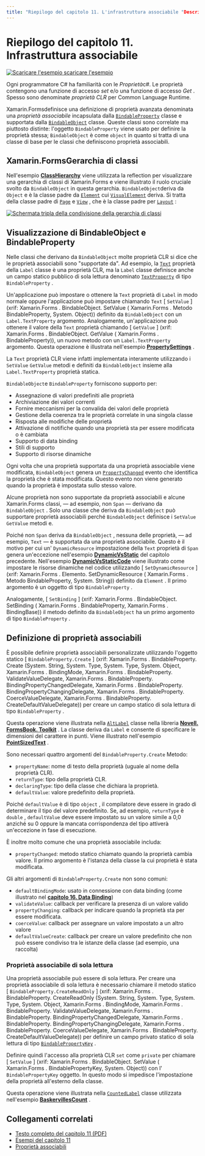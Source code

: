 ```yaml
---
title: "Riepilogo del capitolo 11. L'infrastruttura associabile "Descrizione:" creazione di app per dispositivi mobili con Xamarin.Forms : riepilogo del capitolo 11. Infrastruttura associabile "ms. prod: Novell MS. Technology: Novell-Forms ms. AssetID: 34671C48-0ED4-4B76-A33D-D6505390DC5B Author: davidbritch ms. Author: dabritch ms. Date: 07/19/2018 no-loc: [ Xamarin.Forms , Xamarin.Essentials ]
---
```


# <a name="summary-of-chapter-11-the-bindable-infrastructure"></a>Riepilogo del capitolo 11. Infrastruttura associabile

[![Scaricare ](~/media/shared/download.png) l'esempio scaricare l'esempio](https://github.com/xamarin/xamarin-forms-book-samples/tree/master/Chapter11)

Ogni programmatore C# ha familiarità con le *Proprietà*c#. Le proprietà contengono una funzione di accesso *set* e/o una funzione di accesso *Get* . Spesso sono denominate *proprietà CLR* per Common Language Runtime.

Xamarin.Formsdefinisce una definizione di proprietà avanzata denominata una *proprietà associabile* incapsulata dalla [`BindableProperty`](xref:Xamarin.Forms.BindableProperty) classe e supportata dalla [`BindableObject`](xref:Xamarin.Forms.BindableObject) classe. Queste classi sono correlate ma piuttosto distinte: l'oggetto `BindableProperty` viene usato per definire la proprietà stessa; `BindableObject` è come `object` in quanto si tratta di una classe di base per le classi che definiscono proprietà associabili.

## <a name="the-xamarinforms-class-hierarchy"></a>Xamarin.FormsGerarchia di classi

Nell'esempio [**ClassHierarchy**](https://github.com/xamarin/xamarin-forms-book-samples/tree/master/Chapter11/ClassHierarchy) viene utilizzata la reflection per visualizzare una gerarchia di classi di Xamarin.Forms e viene illustrato il ruolo cruciale svolto da `BindableObject` in questa gerarchia. `BindableObject`deriva da `Object` e è la classe padre da [`Element`](xref:Xamarin.Forms.Element) cui [`VisualElement`](xref:Xamarin.Forms.VisualElement) deriva. Si tratta della classe padre di [`Page`](xref:Xamarin.Forms.Page) e [`View`](xref:Xamarin.Forms.View) , che è la classe padre per [`Layout`](xref:Xamarin.Forms.Layout) :

[![Schermata tripla della condivisione della gerarchia di classi](images/ch11fg01-small.png "Condivisione gerarchia classi")](images/ch11fg01-large.png#lightbox "Condivisione gerarchia classi")

## <a name="a-peek-into-bindableobject-and-bindableproperty"></a>Visualizzazione di BindableObject e BindableProperty

Nelle classi che derivano da `BindableObject` molte proprietà CLR si dice che le proprietà associabili sono "supportate da". Ad esempio, la [`Text`](xref:Xamarin.Forms.Label.Text) proprietà della `Label` classe è una proprietà CLR, ma la `Label` classe definisce anche un campo statico pubblico di sola lettura denominato [`TextProperty`](xref:Xamarin.Forms.Label.TextProperty) di tipo `BindableProperty` .

Un'applicazione può impostare o ottenere la `Text` proprietà di `Label` in modo normale oppure l'applicazione può impostare chiamando `Text` [ `SetValue` ] (xrif: Xamarin.Forms . BindableObject. SetValue ( Xamarin.Forms . Metodo BindableProperty, System. Object)) definito da `BindableObject` con un `Label.TextProperty` argomento. Analogamente, un'applicazione può ottenere il valore della `Text` proprietà chiamando [ `GetValue` ] (xrif: Xamarin.Forms . BindableObject. GetValue ( Xamarin.Forms . BindableProperty)), un nuovo metodo con un `Label.TextProperty` argomento. Questa operazione è illustrata nell'esempio [**PropertySettings**](https://github.com/xamarin/xamarin-forms-book-samples/tree/master/Chapter11/PropertySettings) .

La `Text` proprietà CLR viene infatti implementata interamente utilizzando i `SetValue` `GetValue` metodi e definiti da `BindableObject` insieme alla `Label.TextProperty` proprietà statica.

`BindableObject`e `BindableProperty` forniscono supporto per:

- Assegnazione di valori predefiniti alle proprietà
- Archiviazione dei valori correnti
- Fornire meccanismi per la convalida dei valori delle proprietà
- Gestione della coerenza tra le proprietà correlate in una singola classe
- Risposta alle modifiche delle proprietà
- Attivazione di notifiche quando una proprietà sta per essere modificata o è cambiata
- Supporto di data binding
- Stili di supporto
- Supporto di risorse dinamiche

Ogni volta che una proprietà supportata da una proprietà associabile viene modificata, `BindableObject` genera un [`PropertyChanged`](xref:Xamarin.Forms.BindableObject.PropertyChanged) evento che identifica la proprietà che è stata modificata. Questo evento non viene generato quando la proprietà è impostata sullo stesso valore.

Alcune proprietà non sono supportate da proprietà associabili e alcune Xamarin.Forms classi, &mdash; ad esempio, non `Span` &mdash; derivano da `BindableObject` . Solo una classe che deriva da `BindableObject` può supportare proprietà associabili perché `BindableObject` definisce i `SetValue` `GetValue` metodi e.

Poiché non `Span` deriva da `BindableObject` , nessuna delle proprietà, &mdash; ad esempio, `Text` &mdash; è supportata da una proprietà associabile. Questo è il motivo per cui un' `DynamicResource` impostazione della `Text` proprietà di `Span` genera un'eccezione nell'esempio [**DynamicVsStatic**](https://github.com/xamarin/xamarin-forms-book-samples/tree/master/Chapter10/DynamicVsStatic) del capitolo precedente. Nell'esempio [**DynamicVsStaticCode**](https://github.com/xamarin/xamarin-forms-book-samples/tree/master/Chapter11/DynamicVsStaticCode) viene illustrato come impostare le risorse dinamiche nel codice utilizzando [ `SetDynamicResource` ] (xrif: Xamarin.Forms . Elemento. SetDynamicResource ( Xamarin.Forms . Metodo BindableProperty, System. String)) definito da `Element` . Il primo argomento è un oggetto di tipo `BindableProperty` .

Analogamente, [ `SetBinding` ] (xrif: Xamarin.Forms . BindableObject. SetBinding ( Xamarin.Forms . BindableProperty, Xamarin.Forms . BindingBase)) il metodo definito da `BindableObject` ha un primo argomento di tipo `BindableProperty` .

## <a name="defining-bindable-properties"></a>Definizione di proprietà associabili

È possibile definire proprietà associabili personalizzate utilizzando l'oggetto statico [ `BindableProperty.Create` ] (xrif: Xamarin.Forms . BindableProperty. Create (System. String, System. Type, System. Type, System. Object, Xamarin.Forms . BindingMode, Xamarin.Forms . BindableProperty. ValidateValueDelegate, Xamarin.Forms . BindableProperty. BindingPropertyChangedDelegate, Xamarin.Forms . BindableProperty. BindingPropertyChangingDelegate, Xamarin.Forms . BindableProperty. CoerceValueDelegate, Xamarin.Forms . BindableProperty. CreateDefaultValueDelegate)) per creare un campo statico di sola lettura di tipo `BindableProperty` .

Questa operazione viene illustrata nella [`AltLabel`](https://github.com/xamarin/xamarin-forms-book-samples/blob/master/Libraries/Xamarin.FormsBook.Toolkit/Xamarin.FormsBook.Toolkit/AltLabel.cs) classe nella libreria [**Novell. FormsBook. Toolkit**](https://github.com/xamarin/xamarin-forms-book-samples/tree/master/Libraries/Xamarin.FormsBook.Toolkit) . La classe deriva da `Label` e consente di specificare le dimensioni del carattere in punti. Viene illustrato nell'esempio [**PointSizedText**](https://github.com/xamarin/xamarin-forms-book-samples/tree/master/Chapter11/PointSizedText) .

Sono necessari quattro argomenti del `BindableProperty.Create` Metodo:

- `propertyName`: nome di testo della proprietà (uguale al nome della proprietà CLR).
- `returnType`: tipo della proprietà CLR.
- `declaringType`: tipo della classe che dichiara la proprietà.
- `defaultValue`: valore predefinito della proprietà.

Poiché `defaultValue` è di tipo `object` , il compilatore deve essere in grado di determinare il tipo del valore predefinito. Se, ad esempio, `returnType` è `double` , `defaultValue` deve essere impostato su un valore simile a 0,0 anziché su 0 oppure la mancata corrispondenza del tipo attiverà un'eccezione in fase di esecuzione.

È inoltre molto comune che una proprietà associabile includa:

- `propertyChanged`: metodo statico chiamato quando la proprietà cambia valore. Il primo argomento è l'istanza della classe la cui proprietà è stata modificata.

Gli altri argomenti di `BindableProperty.Create` non sono comuni:

- `defaultBindingMode`: usato in connessione con data binding (come illustrato nel [**capitolo 16. Data Binding**](chapter16.md))
- `validateValue`: callback per verificare la presenza di un valore valido
- `propertyChanging`: callback per indicare quando la proprietà sta per essere modificata.
- `coerceValue`: callback per assegnare un valore impostato a un altro valore
- `defaultValueCreate`: callback per creare un valore predefinito che non può essere condiviso tra le istanze della classe (ad esempio, una raccolta)

### <a name="the-read-only-bindable-property"></a>Proprietà associabile di sola lettura

Una proprietà associabile può essere di sola lettura. Per creare una proprietà associabile di sola lettura è necessario chiamare il metodo statico [ `BindableProperty.CreateReadOnly` ] (xrif: Xamarin.Forms . BindableProperty. CreateReadOnly (System. String, System. Type, System. Type, System. Object, Xamarin.Forms . BindingMode, Xamarin.Forms . BindableProperty. ValidateValueDelegate, Xamarin.Forms . BindableProperty. BindingPropertyChangedDelegate, Xamarin.Forms . BindableProperty. BindingPropertyChangingDelegate, Xamarin.Forms . BindableProperty. CoerceValueDelegate, Xamarin.Forms . BindableProperty. CreateDefaultValueDelegate)) per definire un campo privato statico di sola lettura di tipo [`BindablePropertyKey`](xref:Xamarin.Forms.BindablePropertyKey) .

Definire quindi l'accesso alla proprietà CLR `set` come `private` per chiamare [ `SetValue` ] (xrif: Xamarin.Forms . BindableObject. SetValue ( Xamarin.Forms . BindablePropertyKey, System. Object)) con l' `BindablePropertyKey` oggetto. In questo modo si impedisce l'impostazione della proprietà all'esterno della classe.

Questa operazione viene illustrata nella [`CountedLabel`](https://github.com/xamarin/xamarin-forms-book-samples/blob/master/Libraries/Xamarin.FormsBook.Toolkit/Xamarin.FormsBook.Toolkit/CountedLabel.cs) classe utilizzata nell'esempio [**BaskervillesCount**](https://github.com/xamarin/xamarin-forms-book-samples/tree/master/Chapter11/BaskervillesCount) .

## <a name="related-links"></a>Collegamenti correlati

- [Testo completo del capitolo 11 (PDF)](https://download.xamarin.com/developer/xamarin-forms-book/XamarinFormsBook-Ch11-Apr2016.pdf)
- [Esempi del capitolo 11](https://github.com/xamarin/xamarin-forms-book-samples/tree/master/Chapter11)
- [Proprietà associabili](~/xamarin-forms/xaml/bindable-properties.md)
